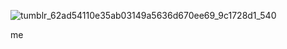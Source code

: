 ![tumblr_62ad54110e35ab03149a5636d670ee69_9c1728d1_540](https://github.com/user-attachments/assets/6fd8f7b0-fdfc-4e67-b200-060eeb6a1ab9)

me


<!--
**whannells/whannells** is a ✨ _special_ ✨ repository because its `README.md` (this file) appears on your GitHub profile.

Here are some ideas to get you started:

- 🔭 I’m currently working on ...
- 🌱 I’m currently learning ...
- 👯 I’m looking to collaborate on ...
- 🤔 I’m looking for help with ...
- 💬 Ask me about ...
- 📫 How to reach me: ...
- 😄 Pronouns: ...
- ⚡ Fun fact: ...
-->
